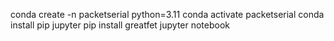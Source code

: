 conda create -n packetserial python=3.11
conda activate packetserial
conda install pip jupyter
pip install greatfet
jupyter notebook
